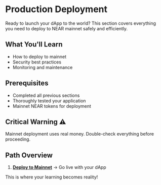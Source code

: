 # Production Deployment

Ready to launch your dApp to the world? This section covers everything you need to deploy to NEAR mainnet safely and efficiently.

## What You'll Learn
- How to deploy to mainnet
- Security best practices
- Monitoring and maintenance

## Prerequisites
- Completed all previous sections
- Thoroughly tested your application
- Mainnet NEAR tokens for deployment

## Critical Warning ⚠️
Mainnet deployment uses real money. Double-check everything before proceeding.

## Path Overview
1. **[Deploy to Mainnet](deploy-mainnet.md)** → Go live with your dApp

This is where your learning becomes reality!
